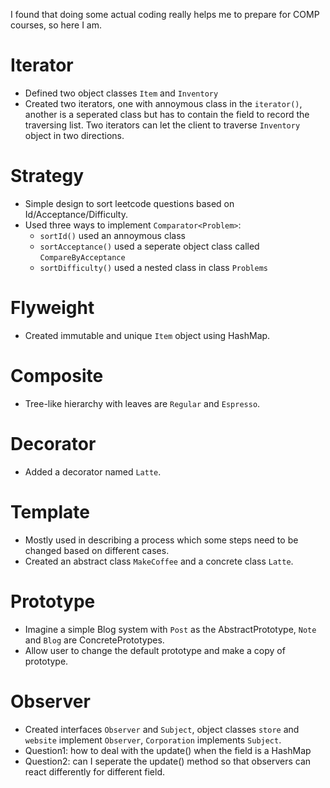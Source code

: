 I found that doing some actual coding really helps me to prepare for COMP courses, so here I am. 

# Iterator
- Defined two object classes `Item` and `Inventory`
- Created two iterators, one with annoymous class in the `iterator()`, another is a seperated class but has to contain the field to record the traversing list. Two iterators can let the client to traverse `Inventory` object in two directions.

# Strategy
- Simple design to sort leetcode questions based on Id/Acceptance/Difficulty.
- Used three ways to implement `Comparator<Problem>`:
    - `sortId()` used an annoymous class
    - `sortAcceptance()` used a seperate object class called `CompareByAcceptance`
    - `sortDifficulty()` used a nested class in class `Problems`
    
# Flyweight
- Created immutable and unique `Item` object using HashMap.

# Composite
- Tree-like hierarchy with leaves are `Regular` and `Espresso`.

# Decorator
- Added a decorator named `Latte`.

# Template
- Mostly used in describing a process which some steps need to be changed based on different cases.
- Created an abstract class `MakeCoffee` and a concrete class `Latte`.

# Prototype
- Imagine a simple Blog system with `Post` as the AbstractPrototype, `Note` and `Blog` are ConcretePrototypes.
- Allow user to change the default prototype and make a copy of prototype.

# Observer
- Created interfaces `Observer` and `Subject`, object classes `store` and `website` implement `Observer`, `Corporation` implements `Subject`.
- Question1: how to deal with the update() when the field is a HashMap
- Question2: can I seperate the update() method so that observers can react differently for different field.
